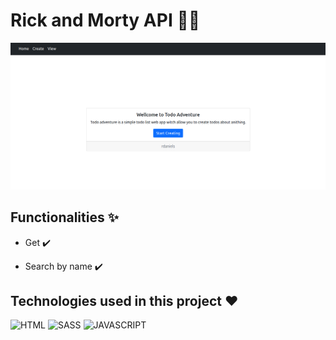 # Rick and Morty API 🎄🎁
![index](https://github.com/Daniels-not/Todo-Aventure-Django-/blob/main/main.png)

## Functionalities ✨

- Get ✔️

- Search by name ✔️

## Technologies used in this project ❤️
![HTML](https://img.shields.io/badge/HTML5-E34F26?style=for-the-badge&logo=html5&logoColor=white) ![SASS](https://img.shields.io/badge/Sass-CC6699?style=for-the-badge&logo=sass&logoColor=white) ![JAVASCRIPT](https://img.shields.io/badge/JavaScript-F7DF1E?style=for-the-badge&logo=javascript&logoColor=black)



